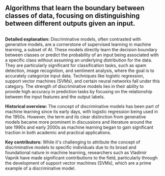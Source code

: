 ## Algorithms that learn the boundary between classes of data, focusing on distinguishing between different outputs given an input.
##

**Detailed explanation:** Discriminative models, often contrasted with generative models, are a cornerstone of supervised learning in machine learning, a subset of AI. These models directly learn the decision boundary between classes or predict the probability of an input being associated with a specific class without assuming an underlying distribution for the data. They are particularly significant for classification tasks, such as spam detection, image recognition, and sentiment analysis, where the goal is to accurately categorize input data. Techniques like logistic regression, support vector machines (SVMs), and certain neural networks fall under this category. The strength of discriminative models lies in their ability to provide high accuracy in prediction tasks by focusing on the relationship between the input features and the output labels.

**Historical overview:** The concept of discriminative models has been part of machine learning since its early days, with logistic regression being used in the 1950s. However, the term and its clear distinction from generative models became more prominent in discussions and literature around the late 1990s and early 2000s as machine learning began to gain significant traction in both academic and practical applications.

**Key contributors:** While it's challenging to attribute the concept of discriminative models to specific individuals due to its broad and foundational nature in machine learning, researchers such as Vladimir Vapnik have made significant contributions to the field, particularly through the development of support vector machines (SVMs), which are a prime example of a discriminative model.